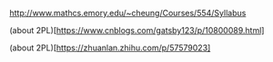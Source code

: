 
http://www.mathcs.emory.edu/~cheung/Courses/554/Syllabus

(about 2PL)[https://www.cnblogs.com/gatsby123/p/10800089.html]

(about 2PL)[https://zhuanlan.zhihu.com/p/57579023]